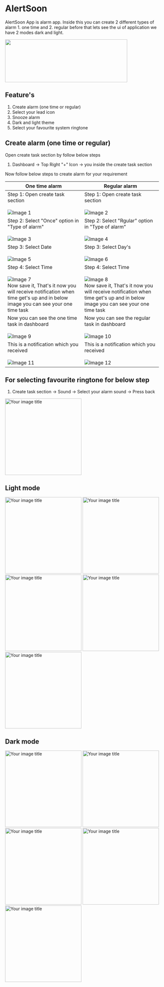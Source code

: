 # AlertSoon

AlertSoon App is alarm app. Inside this you can create 2 different types of alarm 1. one time and 2. regular 
before that lets see the ui of application we have 2 modes dark and light.

[<img src="app/libs/images/play_store.png" width="400" height="140">](https://play.google.com/store/apps/details?id=com.alertSoon.alarm)

## Feature's
1. Create alarm (one time or regular) 
2. Select your lead icon
3. Snooze alarm
4. Dark and light theme
5. Select your favourite system ringtone

## Create alarm (one time or regular)

Open create task section by follow below steps 
1. Dashboard -> Top Right "+" Icon -> you inside the create task section 

Now follow below steps to create alarm for your requirement

| One time alarm                                                                                                                                                                                                                      | Regular alarm                                                                                                                                                                                                                       |
|-------------------------------------------------------------------------------------------------------------------------------------------------------------------------------------------------------------------------------------|-------------------------------------------------------------------------------------------------------------------------------------------------------------------------------------------------------------------------------------|
| Step 1: Open create task section</br></br> ![Image 1](app/libs/images/creating_one_time_alaram_img_1_ss.png)                                                                                                                        | Step 1: Open create task section</br></br> ![Image 2](app/libs/images/creating_regular_alaram_img_1_ss.png)                                                                                                                         |
| Step 2: Select "Once" option in  "Type of alarm" </br></br> ![Image 3](app/libs/images/creating_one_time_alaram_img_2_ss.png)                                                                                                       | Step 2: Select "Rgular" option in  "Type of alarm"  </br></br>![Image 4](app/libs/images/creating_regular_alaram_img_2_ss.png)                                                                                                      |
| Step 3: Select Date </br></br> ![Image 5](app/libs/images/creating_one_time_alaram_img_3_ss.png)                                                                                                                                    | Step 3: Select Day's </br></br> ![Image 6](app/libs/images/creating_regular_alaram_img_3_ss.png)                                                                                                                                    |
| Step 4: Select Time </br></br> ![Image 7](app/libs/images/creating_one_time_alaram_img_4_ss.png) <br> Now save it, That's it now you will receive notification when time get's up and in below image you can see your one time task | Step 4: Select Time </br></br> ![Image 8](app/libs/images/creating_regular_alaram_img_4_ss.png)  <br> Now save it, That's it now you will receive notification when time get's up and in below image you can see your one time task |
| Now you can see the one time task in dashboard </br></br> ![Image 9](app/libs/images/creating_one_time_alaram_img_5_ss.png)                                                                                                         | Now you can see the regular task in dashboard </br></br> ![Image 10](app/libs/images/creating_regular_alaram_img_5_ss.png)                                                                                                          |
| This is a notification which you received </br></br> ![Image 11](app/libs/images/creating_one_time_alaram_img_6_ss.png)                                                                                                             | This is a notification which you received </br></br> ![Image 12](app/libs/images/creating_regular_alaram_img_6_ss.png)                                                                                                              |


## For selecting favourite ringtone for below step
1. Create task section -> Sound -> Select your alarm sound -> Press back
<img src="app/libs/images/select_ringtone_screen.png" alt="Your image title" width="250"/>


## Light mode
   <img src="app/libs/images/dashboard_light_theme_ss.png" alt="Your image title" width="250"/> <img src="app/libs/images/create_task_light_theme_ss.png" alt="Your image title" width="250"/> <img src="app/libs/images/select_lead_icon_light_theme_ss.png" alt="Your image title" width="250"/> <img src="app/libs/images/select_days_light_theme_ss.png" alt="Your image title" width="250"/> <img src="app/libs/images/select_ringtone_screen.png" alt="Your image title" width="250"/>

## Dark mode
   <img src="app/libs/images/dashboard_dark_theme_ss.png" alt="Your image title" width="250"/> <img src="app/libs/images/create_task_dark_theme_ss.png" alt="Your image title" width="250"/> <img src="app/libs/images/select_lead_icon_dark_theme_ss.png" alt="Your image title" width="250"/> <img src="app/libs/images/select_days_dark_theme_ss.png" alt="Your image title" width="250"/> <img src="app/libs/images/select_ringtone_screen_dark.png" alt="Your image title" width="250"/>
